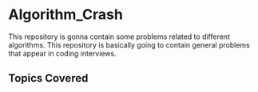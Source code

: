 # Algorithm_Crash
This repository is gonna contain some problems related to different algorithms.
This repository is basically going to contain general problems that appear in coding interviews.

## Topics Covered
